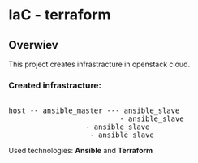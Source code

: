 # IaC - terraform

## Overwiev

This project creates infrastracture in openstack cloud.  

### Created infrastracture:

<pre>

host -- ansible_master --- ansible_slave
                          - ansible_slave 
			      - ansible_slave
			       - ansible_slave
</pre>
Used technologies: <strong>Ansible</strong> and <strong>Terraform</strong>
